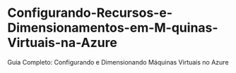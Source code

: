 # Configurando-Recursos-e-Dimensionamentos-em-M-quinas-Virtuais-na-Azure
Guia Completo: Configurando e Dimensionando Máquinas Virtuais no Azure
